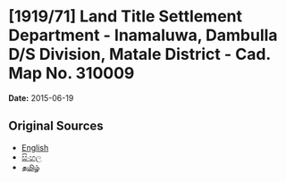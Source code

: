 # [1919/71] Land Title Settlement Department - Inamaluwa, Dambulla D/S Division, Matale District - Cad. Map No. 310009

**Date:** 2015-06-19

## Original Sources

- [English](https://documents.gov.lk/view/extra-gazettes/2015/6/1919-71_E.pdf)
- [සිංහල](https://documents.gov.lk/view/extra-gazettes/2015/6/1919-71_S.pdf)
- [தமிழ்](https://documents.gov.lk/view/extra-gazettes/2015/6/1919-71_T.pdf)
